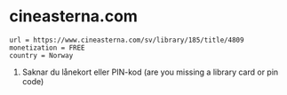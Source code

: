 # cineasterna.com

~~~
url = https://www.cineasterna.com/sv/library/185/title/4809
monetization = FREE
country = Norway
~~~

1. Saknar du lånekort eller PIN-kod (are you missing a library card or pin code)
